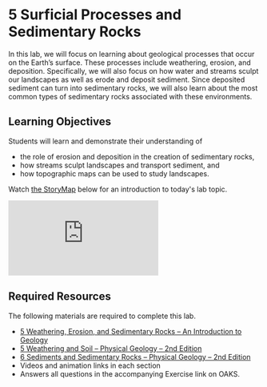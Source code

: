 # **5 Surficial Processes and Sedimentary Rocks**

In this lab, we will focus on learning about geological processes that occur on the Earth’s surface. These processes include weathering, erosion, and deposition. Specifically, we will also focus on how water and streams sculpt our landscapes as well as erode and deposit sediment. Since deposited sediment can turn into sedimentary rocks, we will also learn about the most common types of sedimentary rocks associated with these environments.

## Learning Objectives

Students will learn and demonstrate their understanding of
- the role of erosion and deposition in the creation of sedimentary rocks,
- how streams sculpt landscapes and transport sediment, and
- how topographic maps can be used to study landscapes.

Watch [the StoryMap](https://arcg.is/aSCyu) below for an introduction to today's lab topic.

<div class="container">
<iframe src="https://storymaps.arcgis.com/stories/14b3e69384754599b37741faa298ca8a"
frameborder="0" allowfullscreen class="video"></iframe>
</div>

## Required Resources

The following materials are required to complete this lab.

- [5 Weathering, Erosion, and Sedimentary Rocks – An Introduction to Geology](https://slcc.pressbooks.pub/introgeology/chapter/5-weathering-erosion-and-sedimentary-rocks/)
- [5 Weathering and Soil – Physical Geology – 2nd Edition](https://opentextbc.ca/physicalgeology2ed/part/chapter-5-weathering-and-soil/)
- [6 Sediments and Sedimentary Rocks – Physical Geology – 2nd Edition](https://opentextbc.ca/physicalgeology2ed/part/chapter-6-sediments-and-sedimentary-rocks/)
- Videos and animation links in each section
- Answers all questions in the accompanying Exercise link on OAKS.
